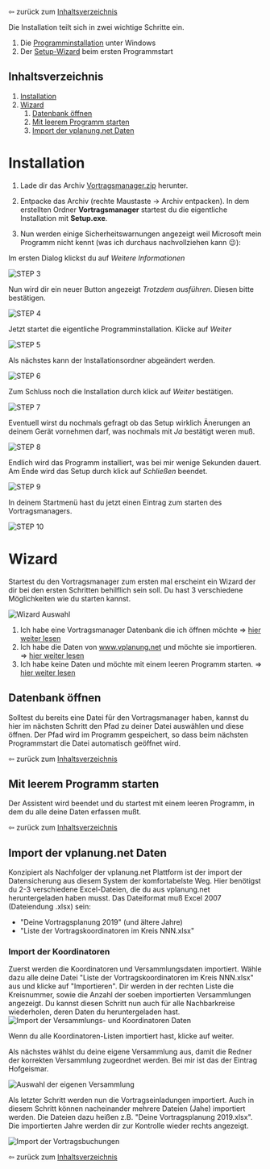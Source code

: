 ⇦ zurück zum [Inhaltsverzeichnis](README.md)

Die Installation teilt sich in zwei wichtige Schritte ein.
1. Die [Programminstallation](#installation) unter Windows
2. Der [Setup-Wizard](#wizard) beim ersten Programmstart

## Inhaltsverzeichnis
1. [Installation](#installation)
1. [Wizard](#wizard)
    1. [Datenbank öffnen](#datenbank-öffnen)
    1. [Mit leerem Programm starten](#mit-leerem-programm-starten)
    1. [Import der vplanung.net Daten](#import-der-vplanung-net-daten)

# Installation #

1. Lade dir das Archiv [Vortragsmanager.zip](http://thomas-ramm.de/Vortragsmanager/Vortragsmanager.zip) herunter.

1. Entpacke das Archiv (rechte Maustaste -> Archiv entpacken).
 In dem erstellten Ordner **Vortragsmanager** startest du die eigentliche Installation mit **Setup.exe**.

1. Nun werden einige Sicherheitswarnungen angezeigt weil Microsoft mein Programm nicht kennt (was ich durchaus nachvollziehen kann 😉):

Im ersten Dialog klickst du auf *Weitere Informationen*

![STEP 3](images/step_03.png)
 
Nun wird dir ein neuer Button angezeigt *Trotzdem ausführen*. Diesen bitte bestätigen.
 
![STEP 4](images/step_04.png)

Jetzt startet die eigentliche Programminstallation. Klicke auf *Weiter*

![STEP 5](images/step_05.png)

Als nächstes kann der Installationsordner abgeändert werden.

![STEP 6](images/step_06.png)

Zum Schluss noch die Installation durch klick auf *Weiter* bestätigen.

![STEP 7](images/step_07.png)

Eventuell wirst du nochmals gefragt ob das Setup wirklich Änerungen an deinem Gerät vornehmen darf, was nochmals mit *Ja* bestätigt weren muß.

![STEP 8](images/step_08.png)

Endlich wird das Programm installiert, was bei mir wenige Sekunden dauert. Am Ende wird das Setup durch klick auf *Schließen* beendet.

![STEP 9](images/step_09.png)

In deinem Startmenü hast du jetzt einen Eintrag zum starten des Vortragsmanagers.

![STEP 10](images/step_10.png)



# Wizard #

Startest du den Vortragsmanager zum ersten mal erscheint ein Wizard der dir bei den ersten Schritten behilflich sein soll.
Du hast 3 verschiedene Möglichkeiten wie du starten kannst.

 ![Wizard Auswahl](images/installation_wizard_01.png)

 1. Ich habe eine Vortragsmanager Datenbank die ich öffnen möchte ⇒ [hier weiter lesen](#datenbank-öffnen)
 1. Ich habe die Daten von www.vplanung.net und möchte sie importieren. ⇒ [hier weiter lesen](#import-der-vplanung.net-daten)
 1. Ich habe keine Daten und möchte mit einem leeren Programm starten. ⇒ [hier weiter lesen](#mit-leerem-programm-starten)

## Datenbank öffnen ##
Solltest du bereits eine Datei für den Vortragsmanager haben, kannst du hier im nächsten Schritt den Pfad zu deiner Datei auswählen und diese öffnen. Der Pfad wird im Programm gespeichert, so dass beim nächsten Programmstart die Datei automatisch geöffnet wird.

⇦ zurück zum [Inhaltsverzeichnis](README.md)

## Mit leerem Programm starten ##

Der Assistent wird beendet und du startest mit einem leeren Programm, in dem du alle deine Daten erfassen mußt.

⇦ zurück zum [Inhaltsverzeichnis](README.md)

## Import der vplanung.net Daten ##

Konzipiert als Nachfolger der vplanung.net Plattform ist der import der Datensicherung aus diesem System der komfortabelste Weg.
Hier benötigst du 2-3 verschiedene Excel-Dateien, die du aus vplanung.net heruntergeladen haben musst. Das Dateiformat muß Excel 2007 (Dateiendung .xlsx) sein:

* "Deine Vortragsplanung 2019" (und ältere Jahre)
* "Liste der Vortragskoordinatoren im Kreis NNN.xlsx"

### Import der Koordinatoren ###

Zuerst werden die Koordinatoren und Versammlungsdaten importiert. Wähle dazu alle deine Datei "Liste der Vortragskoordinatoren im Kreis NNN.xlsx" aus und klicke auf "Importieren". Dir werden in der rechten Liste die Kreisnummer, sowie die Anzahl der soeben importierten Versammlungen angezeigt. Du kannst diesen Schritt nun auch für alle Nachbarkreise wiederholen, deren Daten du heruntergeladen hast. ![Import der Versammlungs- und Koordinatoren Daten](images/installation_wizard_02.png)

Wenn du alle Koordinatoren-Listen importiert hast, klicke auf weiter.

Als nächstes wählst du deine eigene Versammlung aus, damit die Redner der korrekten Versammlung zugeordnet werden. 
Bei mir ist das der Eintrag Hofgeismar.

![Auswahl der eigenen Versammlung](images/installation_wizard_03.png)

Als letzter Schritt werden nun die Vortragseinladungen importiert. Auch in diesem Schritt können nacheinander mehrere Dateien (Jahe) importiert werden.
Die Dateien dazu heißen z.B. "Deine Vortragsplanung 2019.xlsx". 
Die importierten Jahre werden dir zur Kontrolle wieder rechts angezeigt.

![Import der Vortragsbuchungen](images/installation_wizard_04.png)



⇦ zurück zum [Inhaltsverzeichnis](README.md)